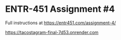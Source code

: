 # ENTR-451 Assignment #4

Full instructions at https://entr451.com/assignment-4/

https://tacostagram-final-7d53.onrender.com